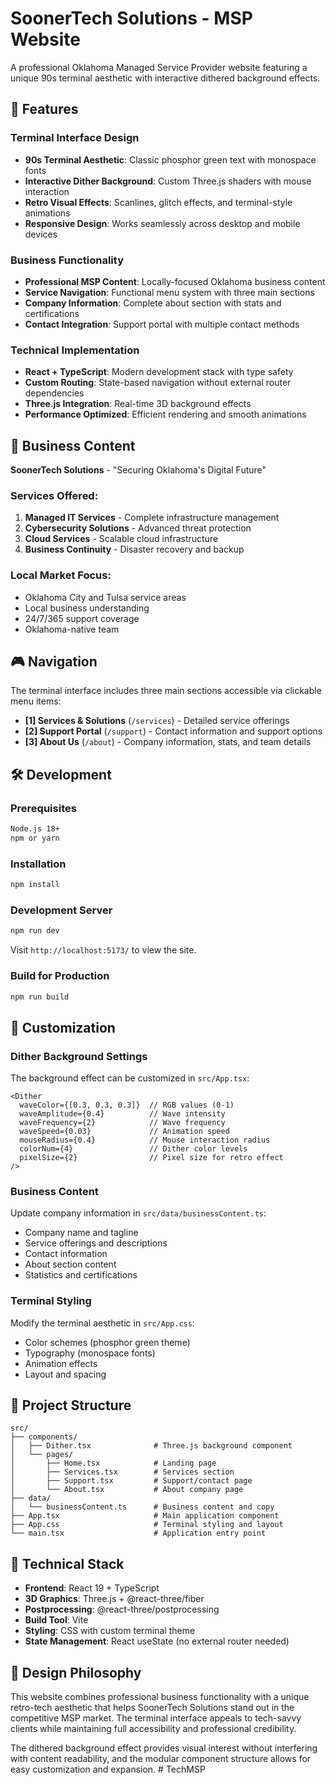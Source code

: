 # SoonerTech Solutions - MSP Website

A professional Oklahoma Managed Service Provider website featuring a unique 90s terminal aesthetic with interactive dithered background effects.

## 🚀 Features

### **Terminal Interface Design**
- **90s Terminal Aesthetic**: Classic phosphor green text with monospace fonts
- **Interactive Dither Background**: Custom Three.js shaders with mouse interaction
- **Retro Visual Effects**: Scanlines, glitch effects, and terminal-style animations
- **Responsive Design**: Works seamlessly across desktop and mobile devices

### **Business Functionality**
- **Professional MSP Content**: Locally-focused Oklahoma business content
- **Service Navigation**: Functional menu system with three main sections
- **Company Information**: Complete about section with stats and certifications
- **Contact Integration**: Support portal with multiple contact methods

### **Technical Implementation**
- **React + TypeScript**: Modern development stack with type safety
- **Custom Routing**: State-based navigation without external router dependencies
- **Three.js Integration**: Real-time 3D background effects
- **Performance Optimized**: Efficient rendering and smooth animations

## 🏢 Business Content

**SoonerTech Solutions** - "Securing Oklahoma's Digital Future"

### Services Offered:
1. **Managed IT Services** - Complete infrastructure management
2. **Cybersecurity Solutions** - Advanced threat protection
3. **Cloud Services** - Scalable cloud infrastructure
4. **Business Continuity** - Disaster recovery and backup

### Local Market Focus:
- Oklahoma City and Tulsa service areas
- Local business understanding
- 24/7/365 support coverage
- Oklahoma-native team

## 🎮 Navigation

The terminal interface includes three main sections accessible via clickable menu items:

- **[1] Services & Solutions** (`/services`) - Detailed service offerings
- **[2] Support Portal** (`/support`) - Contact information and support options
- **[3] About Us** (`/about`) - Company information, stats, and team details

## 🛠️ Development

### Prerequisites
```bash
Node.js 18+
npm or yarn
```

### Installation
```bash
npm install
```

### Development Server
```bash
npm run dev
```
Visit `http://localhost:5173/` to view the site.

### Build for Production
```bash
npm run build
```

## 🎨 Customization

### Dither Background Settings
The background effect can be customized in `src/App.tsx`:

```tsx
<Dither
  waveColor={[0.3, 0.3, 0.3]}  // RGB values (0-1)
  waveAmplitude={0.4}          // Wave intensity
  waveFrequency={2}            // Wave frequency
  waveSpeed={0.03}             // Animation speed
  mouseRadius={0.4}            // Mouse interaction radius
  colorNum={4}                 // Dither color levels
  pixelSize={2}                // Pixel size for retro effect
/>
```

### Business Content
Update company information in `src/data/businessContent.ts`:

- Company name and tagline
- Service offerings and descriptions
- Contact information
- About section content
- Statistics and certifications

### Terminal Styling
Modify the terminal aesthetic in `src/App.css`:

- Color schemes (phosphor green theme)
- Typography (monospace fonts)
- Animation effects
- Layout and spacing

## 📁 Project Structure

```
src/
├── components/
│   ├── Dither.tsx              # Three.js background component
│   └── pages/
│       ├── Home.tsx            # Landing page
│       ├── Services.tsx        # Services section
│       ├── Support.tsx         # Support/contact page
│       └── About.tsx           # About company page
├── data/
│   └── businessContent.ts      # Business content and copy
├── App.tsx                     # Main application component
├── App.css                     # Terminal styling and layout
└── main.tsx                    # Application entry point
```

## 🔧 Technical Stack

- **Frontend**: React 19 + TypeScript
- **3D Graphics**: Three.js + @react-three/fiber
- **Postprocessing**: @react-three/postprocessing
- **Build Tool**: Vite
- **Styling**: CSS with custom terminal theme
- **State Management**: React useState (no external router needed)

## 🎯 Design Philosophy

This website combines professional business functionality with a unique retro-tech aesthetic that helps SoonerTech Solutions stand out in the competitive MSP market. The terminal interface appeals to tech-savvy clients while maintaining full accessibility and professional credibility.

The dithered background effect provides visual interest without interfering with content readability, and the modular component structure allows for easy customization and expansion.
#   T e c h M S P  
 